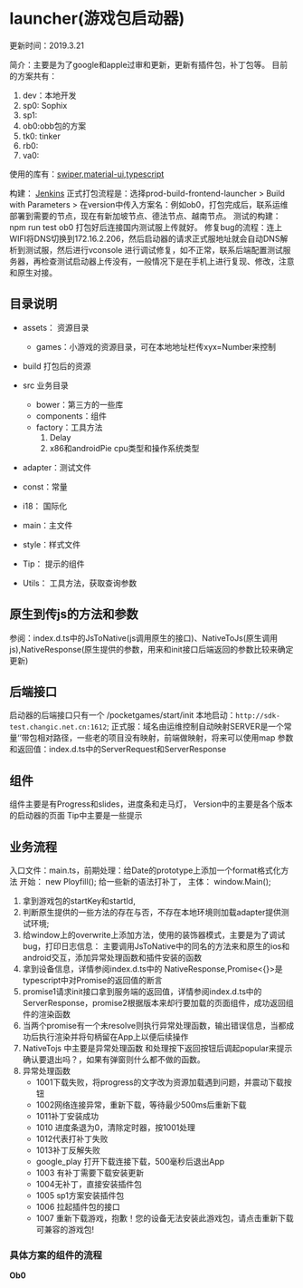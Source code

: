 # launcher(游戏包启动器)

更新时间：2019.3.21

简介：主要是为了google和apple过审和更新，更新有插件包，补丁包等。
目前的方案共有：

1. dev：本地开发
2. sp0: Sophix
3. sp1:
4. ob0:obb包的方案
5. tk0: tinker
6. rb0:
7. va0:

使用的库有：[swiper](http://idangero.us/swiper/get-started/),[material-ui](https://material-ui.com/getting-started/installation/),[typescript](https://www.tslang.cn/docs/handbook/typescript-in-5-minutes.html)

构建：
[Jenkins](http://jenkins.royale.com/) 正式打包流程是：选择prod-build-frontend-launcher > Build with Parameters > 在version中传入方案名：例如ob0，打包完成后，联系运维部署到需要的节点，现在有新加坡节点、德法节点、越南节点。
测试的构建：npm run test ob0 打包好后连接国内测试服上传就好。
修复bug的流程：连上WIFI将DNS切换到172.16.2.206，然后启动器的请求正式服地址就会自动DNS解析到测试服，然后进行vconsole 进行调试修复，如不正常，联系后端配置测试服务器，再检查测试启动器上传没有，一般情况下是在手机上进行复现、修改，注意和原生对接。

## 目录说明

- assets： 资源目录
  - games：小游戏的资源目录，可在本地地址栏传xyx=Number来控制

- build 打包后的资源
- src 业务目录
  - bower：第三方的一些库
  - components：组件
  - factory：工具方法
    1. Delay
    2. x86和androidPie cpu类型和操作系统类型
- adapter：测试文件
- const：常量
- i18： 国际化
- main：主文件
- style：样式文件
- Tip： 提示的组件
- Utils： 工具方法，获取查询参数

## 原生到传js的方法和参数

参阅：index.d.ts中的JsToNative(js调用原生的接口)、NativeToJs(原生调用js),NativeResponse(原生提供的参数，用来和init接口后端返回的参数比较来确定更新)

## 后端接口

启动器的后端接口只有一个 /pocketgames/start/init
本地启动：`http://sdk-test.changic.net.cn:1612`;
正式服：域名由运维控制自动映射SERVER是一个常量‘’带包相对路径，一些老的项目没有映射，前端做映射，将来可以使用map
参数和返回值：index.d.ts中的ServerRequest和ServerResponse

## 组件

组件主要是有Progress和slides，进度条和走马灯，
Version中的主要是各个版本的启动器的页面
Tip中主要是一些提示

## 业务流程

入口文件：main.ts，前期处理：给Date的prototype上添加一个format格式化方法
开始： new Ployfill(); 给一些新的语法打补丁，
主体： window.Main();

1. 拿到游戏包的startKey和startId,
2. 判断原生提供的一些方法的存在与否，不存在本地环境则加载adapter提供测试环境;
3. 给window上的overwrite上添加方法，使用的装饰器模式，主要是为了调试bug，打印日志信息：
主要调用JsToNative中的同名的方法来和原生的ios和android交互，添加异常处理函数和插件安装的函数
4. 拿到设备信息，详情参阅index.d.ts中的 NativeResponse,Promise<{}>是typescript中对Promise的返回值的断言
5. promise1请求init接口拿到服务端的返回值，详情参阅index.d.ts中的  ServerResponse，promise2根据版本来却行要加载的页面组件，成功返回组件的渲染函数
6. 当两个promise有一个未resolve则执行异常处理函数，输出错误信息，当都成功后执行渲染并将句柄留在App上以便后续操作
7. NativeTojs 中主要是异常处理函数 和处理按下返回按钮后调起popular来提示确认要退出吗？，如果有弹窗则什么都不做的函数。
8. 异常处理函数
    - 1001下载失败，将progress的文字改为资源加载遇到问题，并震动下载按钮
    - 1002网络连接异常，重新下载，等待最少500ms后重新下载
    - 1011补丁安装成功
    - 1010 进度条退为0，清除定时器，按1001处理
    - 1012代表打补丁失败
    - 1013补丁反解失败
    - google_play 打开下载连接下载，500毫秒后退出App
    - 1003 有补丁需要下载安装更新
    - 1004无补丁，直接安装插件包
    - 1005 sp1方案安装插件包
    - 1006 拉起插件包的接口
    - 1007 重新下载游戏，抱歉！您的设备无法安装此游戏包，请点击重新下载可兼容的游戏包!

### 具体方案的组件的流程

**Ob0**